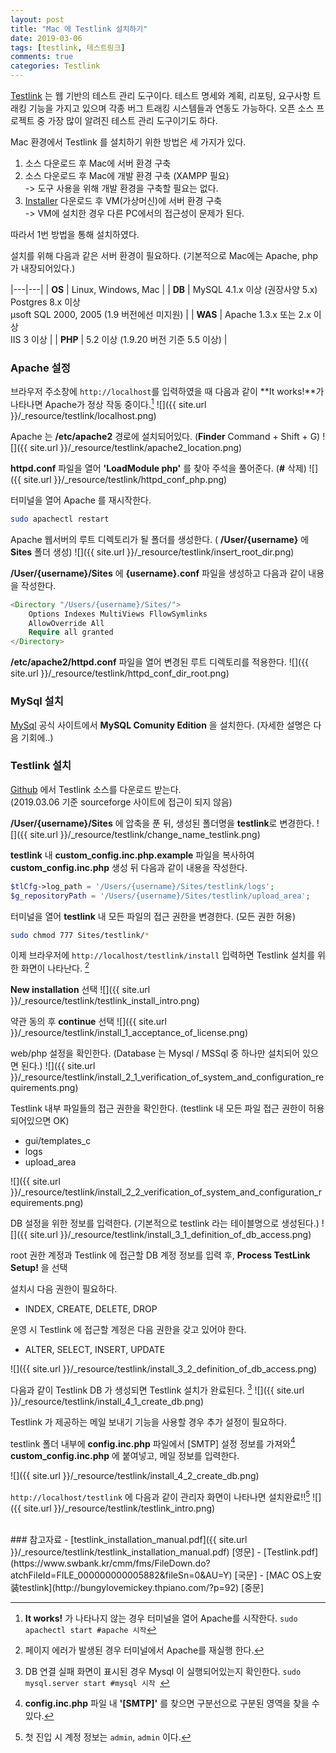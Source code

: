 ```yaml
---
layout: post
title: "Mac 에 Testlink 설치하기"
date: 2019-03-06
tags: [testlink, 테스트링크]
comments: true
categories: Testlink
---
```


[Testlink] 는 웹 기반의 테스트 관리 도구이다. 테스트 명세와 계획, 리포팅, 요구사항 트래킹 기능을 가지고 있으며 각종 버그 트래킹 시스템들과 연동도 가능하다.
오픈 소스 프로젝트 중 가장 많이 알려진 테스트 관리 도구이기도 하다.

Mac 환경에서 Testlink 를 설치하기 위한 방법은 세 가지가 있다.
1. 소스 다운로드 후 Mac에 서버 환경 구축
2. 소스 다운로드 후 Mac에 개발 환경 구축 (XAMPP 필요)<br/>
-> 도구 사용을 위해 개발 환경을 구축할 필요는 없다.
3. [Installer] 다운로드 후 VM(가상머신)에 서버 환경 구축<br/>
-> VM에 설치한 경우 다른 PC에서의 접근성이 문제가 된다.

따라서 1번 방법을 통해 설치하였다.

설치를 위해 다음과 같은 서버 환경이 필요하다. (기본적으로 Mac에는 Apache, php 가 내장되어있다.) 

|---|---|
| **OS** | Linux, Windows, Mac  |
| **DB** | MySQL 4.1.x 이상 (권장사양 5.x) <br/> Postgres 8.x 이상 <br/> μsoft SQL 2000, 2005 (1.9 버전에선 미지원) |
| **WAS** | Apache 1.3.x 또는 2.x 이상 <br/> IIS 3 이상 |
| **PHP** | 5.2 이상 (1.9.20 버전 기준 5.5 이상) |

### Apache 설정
브라우저 주소창에 `http://localhost`를 입력하였을 때 다음과 같이 **It works!**가 나타나면 Apache가 정상 작동 중이다.[^1]
![]({{ site.url }}/_resource/testlink/localhost.png)

Apache 는 **/etc/apache2** 경로에 설치되어있다. (**Finder** Command + Shift + G)
![]({{ site.url }}/_resource/testlink/apache2_location.png)

**httpd.conf** 파일을 열어 **'LoadModule php'** 를 찾아 주석을 풀어준다. (**#** 삭제)
![]({{ site.url }}/_resource/testlink/httpd_conf_php.png)

터미널을 열어 Apache 를 재시작한다.
```bash
sudo apachectl restart
```

Apache 웹서버의 루트 디렉토리가 될 폴더를 생성한다. ( **/User/{username}** 에 **Sites** 폴더 생성)
![]({{ site.url }}/_resource/testlink/insert_root_dir.png)

 **/User/{username}/Sites** 에 **{username}.conf** 파일을 생성하고 다음과 같이 내용을 작성한다.
```php
<Directory "/Users/{username}/Sites/">
    Options Indexes MultiViews FllowSymlinks
    AllowOverride All
    Require all granted
</Directory>
```

**/etc/apache2/httpd.conf** 파일을 열어 변경된 루트 디렉토리를 적용한다.
![]({{ site.url }}/_resource/testlink/httpd_conf_dir_root.png)

### MySql 설치
[MySql] 공식 사이트에서 **MySQL Comunity Edition** 을 설치한다. (자세한 설명은 다음 기회에..)

### Testlink 설치
[Github] 에서 Testlink 소스를 다운로드 받는다. <br/>
(2019.03.06 기준 sourceforge 사이트에 접근이 되지 않음)

**/User/{username}/Sites** 에 압축을 푼 뒤, 생성된 폴더명을 **testlink**로 변경한다.
![]({{ site.url }}/_resource/testlink/change_name_testlink.png)

**testlink** 내 **custom_config.inc.php.example** 파일을 복사하여 **custom_config.inc.php** 생성 뒤 다음과 같이 내용을 작성한다. 
```php
$tlCfg->log_path = '/Users/{username}/Sites/testlink/logs';
$g_repositoryPath = '/Users/{username}/Sites/testlink/upload_area';
```
터미널을 열어 **testlink** 내 모든 파일의 접근 권한을 변경한다. (모든 권한 허용)
```bash
sudo chmod 777 Sites/testlink/*
```
이제 브라우저에 `http://localhost/testlink/install` 입력하면 Testlink 설치를 위한 화면이 나타난다. [^2]

**New installation** 선택
![]({{ site.url }}/_resource/testlink/testlink_install_intro.png)

약관 동의 후 **continue** 선택 
![]({{ site.url }}/_resource/testlink/install_1_acceptance_of_license.png)

web/php 설정을 확인한다. (Database 는 Mysql / MSSql 중 하나만 설치되어 있으면 된다.)
![]({{ site.url }}/_resource/testlink/install_2_1_verification_of_system_and_configuration_requirements.png)

Testlink 내부 파일들의 접근 권한을 확인한다. (testlink 내 모든 파일 접근 권한이 허용되어있으면 OK)
- gui/templates_c
- logs
- upload_area 

![]({{ site.url }}/_resource/testlink/install_2_2_verification_of_system_and_configuration_requirements.png)

DB 설정을 위한 정보를 입력한다. (기본적으로 testlink 라는 테이블명으로 생성된다.)
![]({{ site.url }}/_resource/testlink/install_3_1_definition_of_db_access.png)

root 권한 계정과 Testlink 에 접근할 DB 계정 정보를 입력 후, **Process TestLink Setup!** 을 선택 

설치시 다음 권한이 필요하다.
- INDEX, CREATE, DELETE, DROP 

운영 시 Testlink 에 접근할 계정은 다음 권한을 갖고 있어야 한다.
- ALTER, SELECT, INSERT, UPDATE 

![]({{ site.url }}/_resource/testlink/install_3_2_definition_of_db_access.png)

다음과 같이 Testlink DB 가 생성되면 Testlink 설치가 완료된다. [^3]
![]({{ site.url }}/_resource/testlink/install_4_1_create_db.png)

Testlink 가 제공하는 메일 보내기 기능을 사용할 경우 추가 설정이 필요하다.

testlink 폴더 내부에 **config.inc.php** 파일에서 [SMTP] 설정 정보를 가져와[^4] **custom_config.inc.php** 에 붙여넣고, 메일 정보를 입력한다.

![]({{ site.url }}/_resource/testlink/install_4_2_create_db.png)

`http://localhost/testlink` 에 다음과 같이 관리자 화면이 나타나면 설치완료!![^5]
![]({{ site.url }}/_resource/testlink/testlink_intro.png)

<br/> 
### 참고자료
- [testlink_installation_manual.pdf]({{ site.url }}/_resource/testlink/testlink_installation_manual.pdf) [영문]
- [Testlink.pdf](https://www.swbank.kr/cmm/fms/FileDown.do?atchFileId=FILE_000000000005882&fileSn=0&AU=Y) [국문]
- [MAC OS上安装testlink](http://bungylovemickey.thpiano.com/?p=92) [중문]

[^1]: **It works!** 가 나타나지 않는 경우 터미널을 열어 Apache를 시작한다. ```sudo apachectl start #apache 시작```
[^2]: 페이지 에러가 발생된 경우 터미널에서 Apache를 재실행 한다.
[^3]: DB 연결 실패 화면이 표시된 경우 Mysql 이 실행되어있는지 확인한다. ```sudo mysql.server start #mysql 시작 ```
[^4]: **config.inc.php** 파일 내 **'[SMTP]'** 를 찾으면 구분선으로 구분된 영역을 찾을 수 있다. 
[^5]: 첫 진입 시 계정 정보는 ```admin```, ```admin``` 이다. 

[MySql]:https://www.mysql.com/downloads/
[Testlink]:http://testlink.org/
[Github]:https://github.com/TestLinkOpenSourceTRMS/testlink-code/tree/testlink_1_9/
[Installer]:https://bitnami.com/stack/testlink/installer
